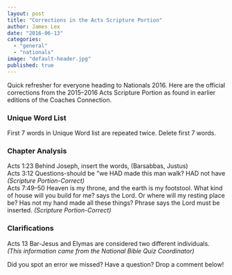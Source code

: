 ```yaml
---
layout: post
title: "Corrections in the Acts Scripture Portion"
author: James Lex
date: "2016-06-13"
categories: 
  - "general"
  - "nationals"
image: "default-header.jpg"
published: true
---
```


Quick refresher for everyone heading to Nationals 2016. Here are the official corrections from the 2015–2016 Acts Scripture Portion as found in earlier editions of the Coaches Connection.

### Unique Word List

First 7 words in Unique Word list are repeated twice. Delete first 7 words.

### Chapter Analysis

Acts 1:23 Behind Joseph, insert the words, (Barsabbas, Justus)\
Acts 3:12 Questions-should be "we HAD made this man walk? HAD not have _(Scripture Portion-Correct)_\
Acts 7:49–50 Heaven is my throne, and the earth is my footstool. What kind of house will you build for me? says the Lord. Or where will my resting place be? Has not my hand made all these things? Phrase says the Lord must be inserted. _(Scripture Portion-Correct)_

### Clarifications

Acts 13 Bar-Jesus and Elymas are considered two different individuals. _(This information came from the National Bible Quiz Coordinator)_

Did you spot an error we missed? Have a question? Drop a comment below!
